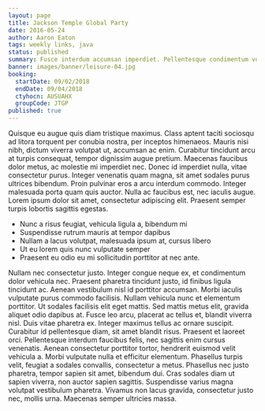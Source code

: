 ```yaml
---
layout: page
title: Jackson Temple Global Party
date: 2016-05-24
author: Aaron Eaton
tags: weekly links, java
status: published
summary: Fusce interdum accumsan imperdiet. Pellentesque condimentum volutpat lectus.
banner: images/banner/leisure-04.jpg
booking:
  startDate: 09/02/2018
  endDate: 09/04/2018
  ctyhocn: AUSUAHX
  groupCode: JTGP
published: true
---
```

Quisque eu augue quis diam tristique maximus. Class aptent taciti sociosqu ad litora torquent per conubia nostra, per inceptos himenaeos. Mauris nisi nibh, dictum viverra volutpat ut, accumsan ac enim. Curabitur tincidunt arcu at turpis consequat, tempor dignissim augue pretium. Maecenas faucibus dolor metus, ac molestie mi imperdiet nec. Donec id imperdiet nulla, vitae consectetur purus. Integer venenatis quam magna, sit amet sodales purus ultrices bibendum. Proin pulvinar eros a arcu interdum commodo. Integer malesuada porta quam quis auctor. Nulla ac faucibus est, nec iaculis augue. Lorem ipsum dolor sit amet, consectetur adipiscing elit. Praesent semper turpis lobortis sagittis egestas.

* Nunc a risus feugiat, vehicula ligula a, bibendum mi
* Suspendisse rutrum mauris at tempor dapibus
* Nullam a lacus volutpat, malesuada ipsum at, cursus libero
* Ut eu lorem quis nunc vulputate semper
* Praesent eu odio eu mi sollicitudin porttitor at nec ante.

Nullam nec consectetur justo. Integer congue neque ex, et condimentum dolor vehicula nec. Praesent pharetra tincidunt justo, id finibus ligula tincidunt ac. Aenean vestibulum nisl id porttitor accumsan. Morbi iaculis vulputate purus commodo facilisis. Nullam vehicula nunc et elementum porttitor. Ut sodales facilisis elit eget mattis. Sed mattis metus elit, gravida aliquet odio dapibus at. Fusce leo arcu, placerat ac tellus et, blandit viverra nisl. Duis vitae pharetra ex. Integer maximus tellus ac ornare suscipit.
Curabitur id pellentesque diam, sit amet blandit risus. Praesent et laoreet orci. Pellentesque interdum faucibus felis, nec sagittis enim cursus venenatis. Aenean consectetur porttitor tortor, hendrerit euismod velit vehicula a. Morbi vulputate nulla et efficitur elementum. Phasellus turpis velit, feugiat a sodales convallis, consectetur a metus. Phasellus nec justo pharetra, tempor sapien sit amet, bibendum dui. Cras sodales diam ut sapien viverra, non auctor sapien sagittis. Suspendisse varius magna volutpat vestibulum pharetra. Vivamus non lacus gravida, consectetur justo nec, mollis urna. Maecenas semper ultricies massa.
